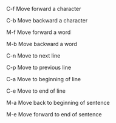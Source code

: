 C-f	Move forward a character

C-b	Move backward a character

M-f	Move forward a word

M-b	Move backward a word

C-n	Move to next line

C-p	Move to previous line

C-a	Move to beginning of line

C-e	Move to end of line

M-a	Move back to beginning of sentence

M-e	Move forward to end of sentence
